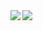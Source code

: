 <span>
<img align="left" src="https://github-readme-stats.vercel.app/api?username=Boshen&count_private=true&show_icons=true" />
</span>
<span>
<img align="left" src="https://github-readme-stats.vercel.app/api/top-langs/?username=Boshen&langs_count=10" />
</span>
